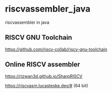 # riscvassembler_java
riscvassembler in java

## RISCV GNU Toolchain

https://github.com/riscv-collab/riscv-gnu-toolchain

## Online RISCV assembler

https://rizwan3d.github.io/SharpRISCV

https://riscvasm.lucasteske.dev/# (64 bit)

